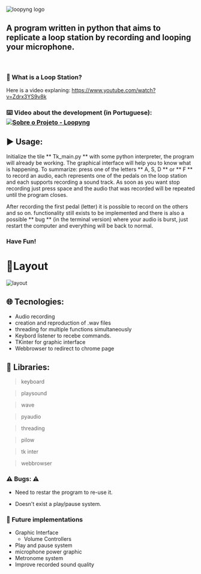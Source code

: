 ![loopyng logo](https://user-images.githubusercontent.com/62253156/82760979-3d40da80-9dc5-11ea-8690-652f656f565f.png)

<h2>A program written in python that aims to replicate a loop station by recording and looping your microphone.</h2>

<br/>
	
	
### :thinking: What is a Loop Station? 
Here is a video explaning: https://www.youtube.com/watch?v=Zdrx3YS9v8k


### :keyboard: Video about the development (in Portuguese): [![Sobre o Projeto - Loopyng](https://res.cloudinary.com/marcomontalbano/image/upload/v1593005006/video_to_markdown/images/youtube--MOxTDfwdxCw-c05b58ac6eb4c4700831b2b3070cd403.jpg)](https://www.youtube.com/watch?v=MOxTDfwdxCw&t=614s "Sobre o Projeto - Loopyng")



## 	:arrow_forward: Usage:
Initialize the tile ** Tk_main.py **  with some python interpreter, the program will already be working. The graphical interface
will help you to know what is happening. To summarize: press one of the letters ** A, S, D ** or ** F ** to record an audio,
each represents one of the pedals on the loop station and each supports recording a sound track. As soon as you want
stop recording just press space and the audio that was recorded will be repeated until the program closes.

After recording the first pedal (letter) it is possible to record on the others and so on. functionality still exists
to be implemented and there is also a possible ** bug ** (in the terminal version) where your audio is burst, just restart the computer and everything will be back to normal.

 <h3> Have Fun!<h3/>


# :newspaper:Layout
![layout](https://user-images.githubusercontent.com/62253156/83658080-b7c0e580-a58f-11ea-8843-82264b3d77b1.png)


## 	:globe_with_meridians:	 Tecnologies:
- Audio recording
- creation and reproduction of .wav files
- threading for multiple functions simultaneously
- Keybord listener to recebe commands.
- TKinter for graphic interface
- Webbrowser to redirect to chrome page

## :blue_book: Libraries:

> keyboard

> playsound

> wave

> pyaudio

> threading

> pilow

> tk inter

> webbrowser
 

### :warning: Bugs: :warning:
- Need to restar the program to re-use it.

- Doesn't exist a play/pause system.


### :crystal_ball: Future implementations
- Graphic Interface
    * Volume Controllers
- Play and pause system
- microphone power graphic
- Metronome system
- Improve recorded sound quality
